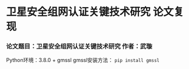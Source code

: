 # 卫星安全组网认证关键技术研究 论文复现
### 论文题目：卫星安全组网认证关键技术研究   作者：武璇
Python环境：3.8.0 + gmssl
gmssl安装方法：
`pip install gmssl`
